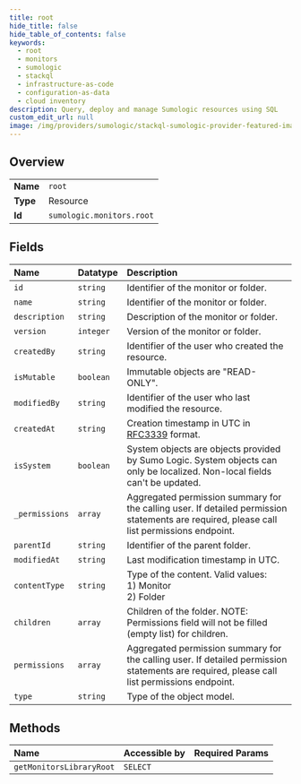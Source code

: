 ```yaml
---
title: root
hide_title: false
hide_table_of_contents: false
keywords:
  - root
  - monitors
  - sumologic    
  - stackql
  - infrastructure-as-code
  - configuration-as-data
  - cloud inventory
description: Query, deploy and manage Sumologic resources using SQL
custom_edit_url: null
image: /img/providers/sumologic/stackql-sumologic-provider-featured-image.png
---
```

  
    

## Overview
<table><tbody>
<tr><td><b>Name</b></td><td><code>root</code></td></tr>
<tr><td><b>Type</b></td><td>Resource</td></tr>
<tr><td><b>Id</b></td><td><code>sumologic.monitors.root</code></td></tr>
</tbody></table>

## Fields
| Name | Datatype | Description |
|:-----|:---------|:------------|
| `id` | `string` | Identifier of the monitor or folder. |
| `name` | `string` | Identifier of the monitor or folder. |
| `description` | `string` | Description of the monitor or folder. |
| `version` | `integer` | Version of the monitor or folder. |
| `createdBy` | `string` | Identifier of the user who created the resource. |
| `isMutable` | `boolean` | Immutable objects are "READ-ONLY". |
| `modifiedBy` | `string` | Identifier of the user who last modified the resource. |
| `createdAt` | `string` | Creation timestamp in UTC in [RFC3339](https://tools.ietf.org/html/rfc3339) format. |
| `isSystem` | `boolean` | System objects are objects provided by Sumo Logic. System objects can only be localized. Non-local fields can't be updated. |
| `_permissions` | `array` | Aggregated permission summary for the calling user. If detailed permission statements are required, please call list permissions endpoint. |
| `parentId` | `string` | Identifier of the parent folder. |
| `modifiedAt` | `string` | Last modification timestamp in UTC. |
| `contentType` | `string` | Type of the content. Valid values:<br />  1) Monitor<br />  2) Folder |
| `children` | `array` | Children of the folder. NOTE: Permissions field will not be filled (empty list) for children. |
| `permissions` | `array` | Aggregated permission summary for the calling user. If detailed permission statements are required, please call list permissions endpoint. |
| `type` | `string` | Type of the object model. |
## Methods
| Name | Accessible by | Required Params |
|:-----|:--------------|:----------------|
| `getMonitorsLibraryRoot` | `SELECT` |  |
